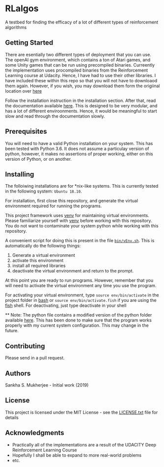 # RLalgos

A testbed for finding the efficacy of a lot of different types of reinforcement algorithms

## Getting Started

There are esentially two different types of deployment that you can use. The openAI
gym environment, which contains a ton of Atari games, and some Unity games that can
be run using precompiled binaries. Curreently the implementation uses procompiled binaries
from the Reinforcement Learning course at Udacity. Hence, I have had to use their other 
libraries. I have included these within this repo so that you will not have to downloaod
them again. However, if you wish, you may download them form the origiinal location over 
[here](https://github.com/udacity/deep-reinforcement-learning/tree/master)

Follow the installation instruction in the installation section. After that, read the documentation
available [here](). This is designed to be very modular, and has a lot of different enviroonments. 
Hence, it would be meaningful to start slow and read through the documentation slowly. 

## Prerequisites

You will need to have a valid Python installation on your system. This has been tested with Python 3.6. It does not assume a particulay version of python, however, it makes no assertions of proper working, either on this version of Python, or on another. 

## Installing

The folloiwing installations are for \*nix-like systems. This is currently tested in the following system: `Ubuntu 18.10`. 

For installation, first close this repository, and generate the virtual environment required for running the programs. 

This project framework uses [venv](https://docs.python.org/3/library/venv.html) for maintaining virtual environments. Please familiarize yourself with [venv](https://docs.python.org/3/library/venv.html) before working with this repository. You do not want to contaminate your system python while working with this repository.

A convenient script for doing this is present in the file [`bin/vEnv.sh`](./bin/vEnv.sh). This is automatically do the following things:

1. Generate a virtual environment
2. activate this environment
3. install all required libraries
4. deactivate the virtual environment and return to the prompt. 

At this point you are ready to run programs. However, remember that you will need to activate the virtual environment any time you use the program.

For activating your virtual environment, type `source env/bin/activate` in the project folder in [bash](https://www.gnu.org/software/bash/) or `source env/bin/activate.fish` if you are using the [fish](https://fishshell.com/) shell.
For deactivating, just type deactivate in your shell

** Note: The python file contains a modified version of the python folder available [here](https://github.com/udacity/deep-reinforcement-learning/tree/master/python). This has been done to make sure that the program works properly with my current system configuration. This may change in the future. 

## Contributing

Please send in a pull request.

## Authors

Sankha S. Mukherjee - Initial work (2019)

## License

This project is licensed under the MIT License - see the [LICENSE.txt](LICENSE.txt) file for details

## Acknowledgments

 - Practically all of the implementations are a result of the UDACITY Deep Reinforcement Learning Course
 - Hopefully I shall be able to expand to more real-world problems
 - etc.
 